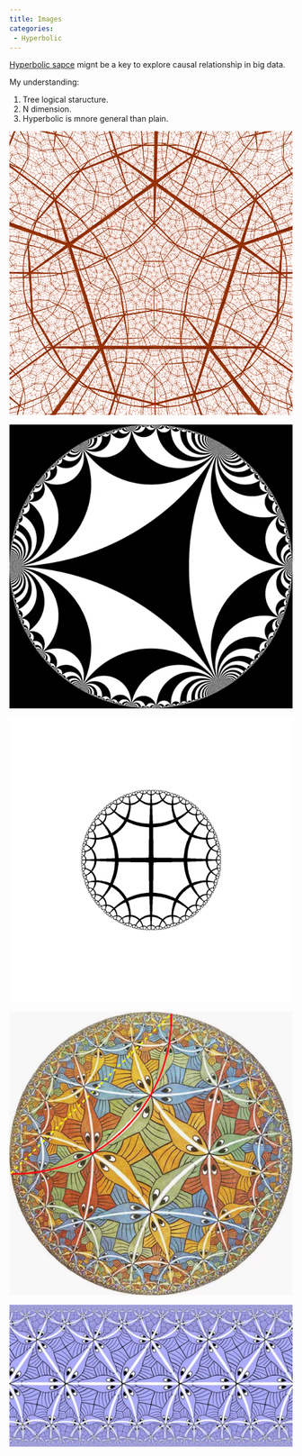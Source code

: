 ```yaml
---
title: Images
categories:
 - Hyperbolic
---
```


[Hyperbolic sapce](https://en.wikipedia.org/wiki/Hyperbolic_space) mignt be a key to explore causal relationship in big data.

My understanding:
1. Tree logical staructure.
2. N dimension.
3. Hyperbolic is mnore general than plain.

<!--more-->

![Hyperbolic-1](/assets/images/hyp_1.png)

![Hyperbolic-2](/assets/images/hyp_2.jpg)

![Hyperbolic Animation](/assets/images/hyp_ani.gif)

![Poincare Disk Model](/assets/images/Poincare_disk_model.png)

![Hyperbolic Transformer](/assets/images/hyp2inf.jpeg)
